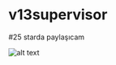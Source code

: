 # v13supervisor

#25 starda paylaşıcam 

![alt text](https://cdn.discordapp.com/attachments/953378262858465320/953386539419861142/v13supervsormaverz.png)
